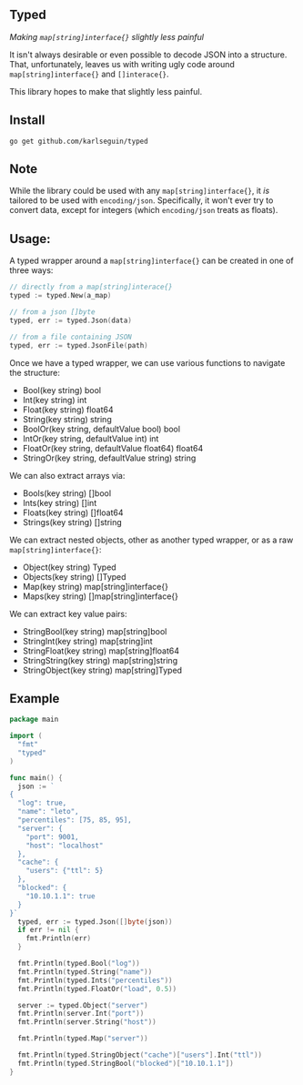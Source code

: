 ## Typed

*Making `map[string]interface{}` slightly less painful*

It isn't always desirable or even possible to decode JSON into a structure. That, unfortunately, leaves us with writing ugly code around `map[string]interface{}` and `[]interace{}`.

This library hopes to make that slightly less painful.

## Install

    go get github.com/karlseguin/typed

## Note

While the library could be used with any `map[string]interface{}`, it *is* tailored to be used with `encoding/json`. Specifically, it won't ever try to convert data, except for integers (which `encoding/json` treats as floats).

## Usage:

A typed wrapper around a `map[string]interface{}` can be created in one of three ways:

```go
// directly from a map[string]interace{}
typed := typed.New(a_map)

// from a json []byte
typed, err := typed.Json(data)

// from a file containing JSON
typed, err := typed.JsonFile(path)
```

Once we have a typed wrapper, we can use various functions to navigate the structure:

- Bool(key string) bool
- Int(key string) int
- Float(key string) float64
- String(key string) string
- BoolOr(key string, defaultValue bool) bool
- IntOr(key string, defaultValue int) int
- FloatOr(key string, defaultValue float64) float64
- StringOr(key string, defaultValue string) string

We can also extract arrays via:

- Bools(key string) []bool
- Ints(key string) []int
- Floats(key string) []float64
- Strings(key string) []string

We can extract nested objects, other as another typed wrapper, or as a raw `map[string]interface{}`:

- Object(key string) Typed
- Objects(key string) []Typed
- Map(key string) map[string]interface{}
- Maps(key string) []map[string]interface{}

We can extract key value pairs:

- StringBool(key string) map[string]bool
- StringInt(key string) map[string]int
- StringFloat(key string) map[string]float64
- StringString(key string) map[string]string
- StringObject(key string) map[string]Typed

## Example

```go
package main

import (
  "fmt"
  "typed"
)

func main() {
  json := `
{
  "log": true,
  "name": "leto",
  "percentiles": [75, 85, 95],
  "server": {
    "port": 9001,
    "host": "localhost"
  },
  "cache": {
    "users": {"ttl": 5}
  },
  "blocked": {
    "10.10.1.1": true
  }
}`
  typed, err := typed.Json([]byte(json))
  if err != nil {
    fmt.Println(err)
  }

  fmt.Println(typed.Bool("log"))
  fmt.Println(typed.String("name"))
  fmt.Println(typed.Ints("percentiles"))
  fmt.Println(typed.FloatOr("load", 0.5))

  server := typed.Object("server")
  fmt.Println(server.Int("port"))
  fmt.Println(server.String("host"))

  fmt.Println(typed.Map("server"))

  fmt.Println(typed.StringObject("cache")["users"].Int("ttl"))
  fmt.Println(typed.StringBool("blocked")["10.10.1.1"])
}
```
